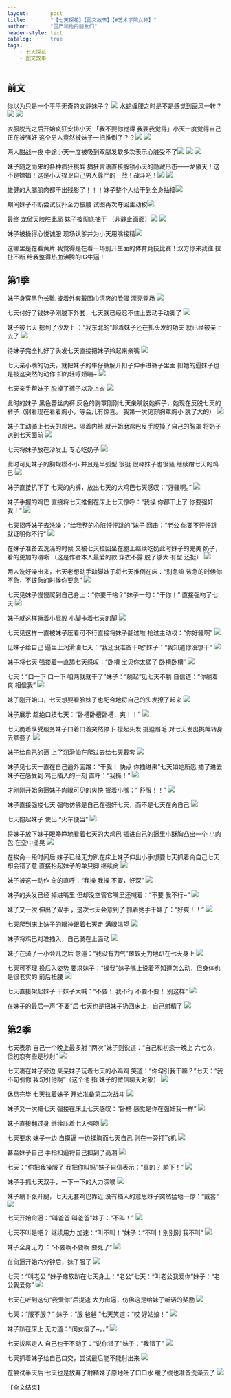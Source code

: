 ```yaml
---
layout:       post
title:        "【七天探花】【图文故事】【#艺术学院女神】"
author:       "国产和他的朋友们"
header-style: text
catalog:      true
tags:
    - 七天探花
    - 图文故事
---
```


## 前文

你以为只是一个平平无奇的文静妹子？
![](https://t.tmh7.app/tupian/forum/202412/05/103703faknlg5uqnjfgqee.gif)
水蛇缠腰之时是不是感觉到画风一转？![](https://jooao.com/tupian/forum/202411/01/234610x0i0229vhczerzrh.gif)
![](https://jooao.com/tupian/forum/202411/01/234620vuzda9sqasdq1169.gif)

衣服脱光之后开始疯狂安排小天 「我不要你觉得 我要我觉得」小天一度觉得自己正在被强奸 这个男人竟然被妹子一把推倒了？？![](https://jooao.com/tupian/forum/202411/01/234636cnt8e9333n6geo3o.gif)
![](https://jooao.com/tupian/forum/202411/01/233948iwcwjcxxpq1b8wdz.gif)

两人酣战一夜 中途小天一度被吸到双腿发软多次表示心脏受不了![](https://jooao.com/tupian/forum/202411/01/234023x3loojlr1msrq38s.gif)
![](https://jooao.com/tupian/forum/202412/05/104946xput37bcckf3hk7c.gif)
![](https://jooao.com/tupian/forum/202411/01/234729zsrr11hldwtu22l5.gif)

妹子随之而来的各种疯狂挑衅 猖狂言语直接解锁小天的隐藏形态——龙傲天！这不是嫖娼！这是小天捍卫自己男人尊严的一战！战斗吧！![](https://jooao.com/tupian/forum/202411/01/234750z2qzc769ks80qc6k.gif)
![](https://jooao.com/tupian/forum/202411/01/234038qidjjcobqgp2axmw.gif)

雄健的大腿肌肉都干出残影了！！！妹子整个人给干到全身抽搐![](https://jooao.com/tupian/forum/202411/01/234044hqvn6x62o2f6fz8u.gif)

期间妹子不断尝试反扑全力振腰 试图再次夺回主动权![](https://jooao.com/tupian/forum/202411/01/234048n87wggx3hc0axk8c.gif)

最终 龙傲天险胜此局 妹子被彻底抽干 （非静止画面）![](https://jooao.com/tupian/forum/202411/01/234113pqg6nr9n7qmb9xmg.gif)
![](https://jooao.com/tupian/forum/202411/01/234122zz7zi9cxxuuc9zuu.gif)

妹子被操得心悦诚服 现场认爹并为小天用嘴接精![](https://jooao.com/tupian/forum/202411/01/234130zkefydhwwfq6af0e.gif)

这哪里是在看黄片 我觉得是在看一场别开生面的体育竞技比赛！双方你来我往 拉扯不断 给我整得热血沸腾的IG牛逼！

## 第1季

妹子身穿黑色长靴 披着外套戴围巾清爽的脸蛋 漂亮登场
![](https://t.tmh7.app/tupian/forum/202412/05/103703faknlg5uqnjfgqee.gif)

七天付好了钱妹子刚脱下外套，七天就已经忍不住上去动手动脚了
![](https://t.tmh7.app/tupian/forum/202412/05/103705tydnjjxiyjuiccld.gif)

妹子被七天 摁到了沙发上 ：“我东北的”趁着妹子还在扎头发的功夫 就已经被亲上去了
![](https://t.tmh7.app/tupian/forum/202412/05/103706ew5wx5z3lxiwrzri.gif)

待妹子完全扎好了头发七天直接把妹子拎起来亲嘴
![](https://t.tmh7.app/tupian/forum/202412/05/103708t6i6cej7v1zjt4s6.gif)

七天亲小嘴的功夫，就把妹子的牛仔裤解开扣子伸手进裤子里面 扣她的逼妹子也是被这突然的动作 扣的轻哼娇喘~
![](https://t.tmh7.app/tupian/forum/202412/05/103712vvjv4ovar94rvzrz.gif)

七天亲手帮妹子 脱掉了裤子以及上衣
![](https://t.tmh7.app/tupian/forum/202412/05/103715pc2ikoc9o9zjopzi.gif)

此时的妹子 黑色蕾丝内裤 灰色的胸罩刚刚七天亲嘴脱她裤子，她现在反脱七天的裤子（别看现在看着胸小，等会儿有惊喜。 我第一次见穿胸罩胸小 脱了大的）
![](https://t.tmh7.app/tupian/forum/202412/05/103726l2of92f04rriw2hv.gif)

妹子主动骑上七天的鸡巴，隔着内裤 就开始磨鸡巴反手脱掉了自己的胸罩 将奶子送到七天面前
![](https://t.tmh7.app/tupian/forum/202412/05/103741phjsjddsv335fffh.gif)

七天将妹子放在沙发上 专心吃奶子
![](https://t.tmh7.app/tupian/forum/202412/05/103756spyw5hx7yv9a7q5c.gif)

此时可见妹子的胸规模不小 并且是半弧型 很挺 很棒妹子也很骚 继续蹭七天的鸡巴
![](https://t.tmh7.app/tupian/forum/202412/05/103809n5yvbxvog51vi5yv.gif)

妹子直接扒下了 七天的内裤，放出七天的大鸡巴七天感叹：“好骚啊。”
![](https://t.tmh7.app/tupian/forum/202412/05/103822yiiz9hnid4q49ndd.gif)

妹子手握的鸡巴 直接将七天推倒在床上七天惊呼：“我操 你都干上了 你要强奸我！”
![](https://t.tmh7.app/tupian/forum/202412/05/103833ybc83uu8fevv8dm4.gif)

七天招呼妹子去洗澡：“给我整的心脏怦怦跳的”妹子 回击：“老公 你要不怦怦跳 就证明你不行”
![](https://t.tmh7.app/tupian/forum/202412/05/103845eo7grdkbndaon7an.gif)

在妹子准备去洗澡的时候 又被七天拉回坐在腿上继续吃奶此时妹子的完美 奶子，看的更加的清晰 （这是作者本人最爱的款 穿衣不露 脱了够大 有型 还挺）
![](https://t.tmh7.app/tupian/forum/202412/05/103857aftgacta7tl1dtao.gif)

两人洗好澡出来，七天老想动手动脚妹子将七天推倒在床：“别急嘛 该急的时候你不急，不该急的时候你要急”
![](https://t.tmh7.app/tupian/forum/202412/05/103902r7rr1ta09ga9j7gt.gif)

七天见妹子慢慢爬到自己身上：“你要干啥？”妹子一句：“干你！” 直接强吻了七天
![](https://t.tmh7.app/tupian/forum/202412/05/103914q9468n2gvg22wi6j.gif)

妹子就这样撅着小屁股 小脚卡着七天的脚
![](https://t.tmh7.app/tupian/forum/202412/05/103929o90ypjxj9axy0ych.gif)

七天见这样一直被妹子压着可不行直接将妹子翻过啦 抢过主动权：“你好骚啊”
![](https://t.tmh7.app/tupian/forum/202412/05/103943lbmvcxunmnnu90ag.gif)

见妹子给自己 逼里上润滑油七天：“我还没准备干呢”妹子：“我知道你没想干”
![](https://t.tmh7.app/tupian/forum/202412/05/103951rvvzvw0s0lzww50v.gif)

妹子将七天 强搂着一直舔七天感叹：“卧槽 宝贝你太猛了 卧槽卧槽”
![](https://t.tmh7.app/tupian/forum/202412/05/104003mg31ffgbyclbzq75.gif)

七天：“口一下 口一下 咱两就就干了”妹子：“躺起”见七天不躺 自信道：“你躺着爽 相信我”
![](https://t.tmh7.app/tupian/forum/202412/05/104014t1dhd8l2ddc1pmy8.gif)

妹子刚开始口，七天想要看脸妹子也配合地将自己的头发撩了起来
![](https://t.tmh7.app/tupian/forum/202412/05/104022onpqc7zbv1zxaab7.gif)

妹子展示 超绝口技七天：“卧槽卧槽卧槽，爽！！”
![](https://t.tmh7.app/tupian/forum/202412/05/104037md1xlu99968zmau1.gif)

七天跪着享受服务妹子口着口着突然停下 撩起头发 挑逗眉毛 对七天发出挑衅转身去拿套子
![](https://t.tmh7.app/tupian/forum/202412/05/104048ftijod6mdbjyyyof.gif)

妹子给自己的逼 上了润滑油在爬过去给七天戴套
![](https://t.tmh7.app/tupian/forum/202412/05/104101jwbnoh9ffw539z2h.gif)

妹子见七天一直在自己逼外面蹭：“干我！ 快点 你插进来”七天如她所愿 插了进去妹子在感受到 鸡巴插入的一刻 直呼：“我操！”
![](https://t.tmh7.app/tupian/forum/202412/05/104112xihbg3hhvfwlrv32.gif)

才刚刚开始肏逼妹子肉眼可见的爽快 抿着小嘴：“ 舒服！！”
![](https://t.tmh7.app/tupian/forum/202412/05/104126iyjbd1y7i9a9ezua.gif)

妹子直接强搂七天 强吻仿佛是自己在强奸七天，而不是七天在肏自己
![](https://t.tmh7.app/tupian/forum/202412/05/104137wj0aaiv04zj03zq6.gif)

七天抱起妹子 使出 “火车便当”
![](https://t.tmh7.app/tupian/forum/202412/05/104153ovz6562fvf25jrz2.gif)

将妹子放下妹子眼睁睁地看着七天的大鸡巴 插进自己的逼里小酥胸凸出一个 小肉包 在空中摇晃
![](https://t.tmh7.app/tupian/forum/202412/05/104206recvlsc7aislbfnl.gif)

在挨肏一段时间后 妹子已经无力趴在床上妹子伸出小手想要七天抓着肏自己七天却会错了意 直接抬起妹子的单只脚 继续肏
![](https://t.tmh7.app/tupian/forum/202412/05/104228s27qwpz8txqky423.gif)

妹子被这一动作 肏的直呼：“我操 我操 不要，好深”
![](https://t.tmh7.app/tupian/forum/202412/05/104242w5lypjjyopdfycjf.gif)

妹子的头发已经 掉进嘴里 但却没空管它嘴里还喊着：“不要 我不行~”
![](https://t.tmh7.app/tupian/forum/202412/05/104246i0bghc8c6bd64cgw.gif)

妹子又一次 伸出了双手 ，这次七天会意到了 抓着她手干妹子：“好爽！！”
![](https://t.tmh7.app/tupian/forum/202412/05/104256zlo0yy87ynynr6jz.gif)

七天爬到床上妹子的眼神跟着七天走 满眼渴望
![](https://t.tmh7.app/tupian/forum/202412/05/104305k4safshs0s5whvsh.gif)

妹子将鸡巴对准插入，自己骑在上面动
![](https://t.tmh7.app/tupian/forum/202412/05/104317p5uulx6qzleq4b4z.gif)

妹子在骑了一小会儿之后 念道：“我没有力气”瘫软无力地趴在七天身上
![](https://t.tmh7.app/tupian/forum/202412/05/104327sf78yaf7z3zqjd3g.gif)

七天可不理 换后入姿势 要求妹子：“操我”妹子嘴上说着不知道怎么动，但身体也是很老实的 前后扭腰
![](https://t.tmh7.app/tupian/forum/202412/05/104337ac828ba0ui4a0x8x.gif)

七天直接架起妹子 干妹子大喊：“不要！ 我不行 不要不要！ 别这样”
![](https://t.tmh7.app/tupian/forum/202412/05/104348g42h1dnjp9pi4mj7.gif)

在妹子的最后一声“不要”后 七天也是把妹子扔回床上，自己射精了
![](https://t.tmh7.app/tupian/forum/202412/05/104359siiyqyj2wqmm044c.gif)

## 第2季

七天表示 自己一个晚上最多射 “两次”妹子则说道：“自己和初恋一晚上 六七次， 但初恋有些是秒射”
![](https://t.tmh7.app/tupian/forum/202412/05/104412p8ippojpnibnsyni.gif)

七天凑在妹子旁边 亲亲妹子玩着七天的小鸡鸡 笑道：“你勾引我干嘛？”七天：“我不勾引你 我勾引他啊”（这个他 指 妹子的微信聊天对象）
![](https://t.tmh7.app/tupian/forum/202412/05/104418ggh9s7ossgadalla.gif)

休息完毕 七天拉着妹子 开始准备第二次战斗
![](https://t.tmh7.app/tupian/forum/202412/05/104427v9ivb2zz9h9ie419.gif)

妹子又一次把七天 强搂在床上七天感叹：“卧槽 感觉是你在强奸我一样”
![](https://t.tmh7.app/tupian/forum/202412/05/104440bq77qwynz408niqq.gif)

妹子直接翻过身 继续压着七天强吻
![](https://t.tmh7.app/tupian/forum/202412/05/104452hqcm3q5aom5djmhz.gif)

七天要求 妹子一边 自摸逼 一边揉胸而七天自己 则在一旁打飞机
![](https://t.tmh7.app/tupian/forum/202412/05/104502tkk3ta89jvloiaio.gif)

甚至妹子自己 手指扣逼将自己扣到了高潮
![](https://t.tmh7.app/tupian/forum/202412/05/104514b2df2ra2daz2020d.gif)

七天：“你把我操服了 我把你叫妈”妹子自信表示：“真的？ 躺下！”
![](https://t.tmh7.app/tupian/forum/202412/05/104525xufa1a6ruifl1zur.gif)

妹子手抓七天双手，一下一下的大力深喉
![](https://t.tmh7.app/tupian/forum/202412/05/104538oqnmhbvdktkbtmt0.gif)

妹子躺下张开腿，七天无套鸡巴靠近 没有插入的意思妹子突然猛地一惊：“戴套”
![](https://t.tmh7.app/tupian/forum/202412/05/104549ngfjp11fd7pd2lg3.gif)

七天开始肏逼：“叫爸爸 叫爸爸”妹子：“不叫！”
![](https://t.tmh7.app/tupian/forum/202412/05/104556hvh0wf7t2fth9v0f.gif)

七天不叫是吧？ 继续用力 加速：“叫不叫！”妹子：“不叫！别别别 我不叫”
![](https://t.tmh7.app/tupian/forum/202412/05/104606qe4h4bp1khlyyihp.gif)

妹子全身无力 ：“不要啊不要啊 要死了”
![](https://t.tmh7.app/tupian/forum/202412/05/104613p1ro7fjij1aqtnoe.gif)

在肏逼开始六分钟后，妹子服了
![](https://t.tmh7.app/tupian/forum/202412/05/104626ymj8eg3zjnzg4lm4.gif)

七天：“叫老公 ”妹子瘫软趴在七天身上：“老公”七天：“叫老公我爱你”妹子：“老公我爱你”
![](https://t.tmh7.app/tupian/forum/202412/05/104637iocaii0tii7h9c80.gif)

七天在听到这句“我爱你”后提速 大力肏逼，仿佛这是给妹子听话的奖励
![](https://t.tmh7.app/tupian/forum/202412/05/104646f62n26maa5ans1ma.gif)

七天：“服不服？” 妹子：“服 爸爸 ”七天笑道：“哎 好姑娘！”
![](https://t.tmh7.app/tupian/forum/202412/05/104658ueuinuuggup59uc7.gif)

妹子趴在床上 无力道：“闺女废了~。。”
![](https://t.tmh7.app/tupian/forum/202412/05/104708cer4dez4t8dr88i2.gif)

七天拔屌走人 自己也干不动了：“说你错了”妹子：“我错了”
![](https://t.tmh7.app/tupian/forum/202412/05/104721d5a6o79fxffbxf7b.gif)

七天抓着妹子给自己口交，尝试最后能不能射出来
![](https://t.tmh7.app/tupian/forum/202412/05/104728f2mxgqqqxju7hqj7.gif)

在尝试半天后 七天也是放弃了射精妹子原地吐了口口水 缓了缓也准备洗澡去了
![](https://t.tmh7.app/tupian/forum/202412/05/104738wmhm48izhffe44et.gif)

【全文结束】
